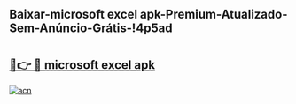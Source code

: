 
## Baixar-microsoft excel apk-Premium-Atualizado-Sem-Anúncio-Grátis-!4p5ad

# <h2><a href="https://andorid.site?title=microsoft_excel_apk&ref=27">🔗👉 🔴 microsoft excel apk</a></h2>

[![acn](https://github.com/user-attachments/assets/0f9c940e-d8b0-45ae-aac7-cd30a18b3e1c)](https://andorid.site?title=microsoft_excel_apk&ref=27)

